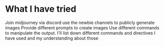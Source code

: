 # What I have tried

Join midjourney via discord
use the newbie channels to publicly generate images
Provide different prompts to create images
Use different commands to manipulate the output.
I'll list down different commands and directives I have used and my understanding about those
